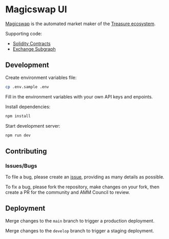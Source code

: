 # Magicswap UI

[Magicswap](https://magicswap.lol) is the automated market maker of the [Treasure ecosystem](https://treasure.lol).

Supporting code:

- [Solidity Contracts](https://github.com/TreasureProject/magicswap-contracts)
- [Exchange Subgraph](https://github.com/TreasureProject/treasure-subgraphs/tree/master/subgraphs/magicswap-exchange)

## Development

Create environment variables file:

```sh
cp .env.sample .env
```

Fill in the environment variables with your own API keys and enpoints.

Install dependencies:

```sh
npm install
```

Start development server:

```sh
npm run dev
```

## Contributing

### Issues/Bugs

To file a bug, please create an [issue](https://github.com/TreasureProject/magicswap/issues), providing as many details as possible.

To fix a bug, please fork the repository, make changes on your fork, then create a PR for the community and AMM Council to review.

## Deployment

Merge changes to the `main` branch to trigger a production deployment.

Merge changes to the `develop` branch to trigger a staging deployment.
